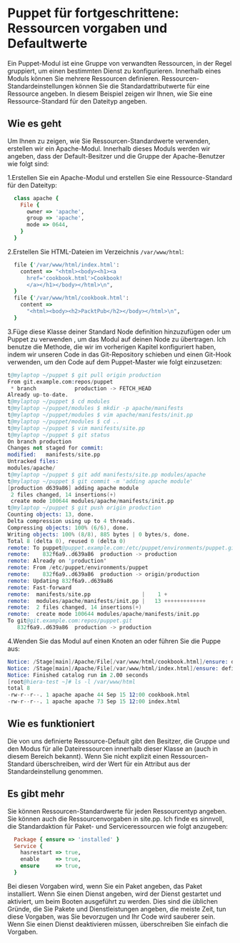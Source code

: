 # Puppet für fortgeschrittene: Ressourcen vorgaben und Defaultwerte

Ein Puppet-Modul ist eine Gruppe von verwandten Ressourcen, in der Regel gruppiert, um einen bestimmten Dienst zu konfigurieren. Innerhalb eines Moduls können Sie mehrere Ressourcen definieren. Ressourcen-Standardeinstellungen können Sie die Standardattributwerte für eine Ressource angeben. In diesem Beispiel zeigen wir Ihnen, wie Sie eine Ressource-Standard für den Dateityp angeben.

## Wie es geht

Um Ihnen zu zeigen, wie Sie Ressourcen-Standardwerte verwenden, erstellen wir ein Apache-Modul. Innerhalb dieses Moduls werden wir angeben, dass der Default-Besitzer und die Gruppe der Apache-Benutzer wie folgt sind:

1.Erstellen Sie ein Apache-Modul und erstellen Sie eine Ressource-Standard für den Dateityp:

```ruby
  class apache {
    File {
      owner => 'apache',
      group => 'apache',
      mode => 0644,
    }
  }
```

2.Erstellen Sie HTML-Dateien im Verzeichnis `/var/www/html`:

```ruby
  file {'/var/www/html/index.html':
    content => "<html><body><h1><a
      href='cookbook.html'>Cookbook!
      </a></h1></body></html>\n",
  }
  file {'/var/www/html/cookbook.html':
    content =>
      "<html><body><h2>PacktPub</h2></body></html>\n",
  }
```

3.Füge diese Klasse deiner Standard Node definition hinzuzufügen oder um Puppet zu verwenden , um das Modul auf deinen Node zu übertragen. 
Ich benutze die Methode, die wir im vorherigen Kapitel konfiguriert haben, indem wir unseren Code in das Git-Repository schieben und einen Git-Hook verwenden, um den Code auf dem Puppet-Master wie folgt einzusetzen:

```s
t@mylaptop ~/puppet $ git pull origin production
From git.example.com:repos/puppet
 * branch            production -> FETCH_HEAD
Already up-to-date.
t@mylaptop ~/puppet $ cd modules
t@mylaptop ~/puppet/modules $ mkdir -p apache/manifests
t@mylaptop ~/puppet/modules $ vim apache/manifests/init.pp
t@mylaptop ~/puppet/modules $ cd ..
t@mylaptop ~/puppet $ vim manifests/site.pp 
t@mylaptop ~/puppet $ git status
On branch production
Changes not staged for commit:
modified:   manifests/site.pp
Untracked files:
modules/apache/
t@mylaptop ~/puppet $ git add manifests/site.pp modules/apache
t@mylaptop ~/puppet $ git commit -m 'adding apache module'
[production d639a86] adding apache module
 2 files changed, 14 insertions(+)
 create mode 100644 modules/apache/manifests/init.pp
t@mylaptop ~/puppet $ git push origin production
Counting objects: 13, done.
Delta compression using up to 4 threads.
Compressing objects: 100% (6/6), done.
Writing objects: 100% (8/8), 885 bytes | 0 bytes/s, done.
Total 8 (delta 0), reused 0 (delta 0)
remote: To puppet@puppet.example.com:/etc/puppet/environments/puppet.git
remote:    832f6a9..d639a86  production -> production
remote: Already on 'production'
remote: From /etc/puppet/environments/puppet
remote:    832f6a9..d639a86  production -> origin/production
remote: Updating 832f6a9..d639a86
remote: Fast-forward
remote:  manifests/site.pp                |    1 +
remote:  modules/apache/manifests/init.pp |   13 +++++++++++++
remote:  2 files changed, 14 insertions(+)
remote:  create mode 100644 modules/apache/manifests/init.pp
To git@git.example.com:repos/puppet.git
   832f6a9..d639a86  production -> production
```

4.Wenden Sie das Modul auf einen Knoten an oder führen Sie die Puppe aus:

```s
Notice: /Stage[main]/Apache/File[/var/www/html/cookbook.html]/ensure: defined content as '{md5}493473fb5bde778ca93d034900348c5d'
Notice: /Stage[main]/Apache/File[/var/www/html/index.html]/ensure: defined content as '{md5}184f22c181c5632b86ebf9a0370685b3'
Notice: Finished catalog run in 2.00 seconds
[root@hiera-test ~]# ls -l /var/www/html
total 8
-rw-r--r--. 1 apache apache 44 Sep 15 12:00 cookbook.html
-rw-r--r--. 1 apache apache 73 Sep 15 12:00 index.html

```

## Wie es funktioniert

Die von uns definierte Ressource-Default gibt den Besitzer, die Gruppe und den Modus für alle Dateiressourcen innerhalb dieser Klasse an (auch in diesem Bereich bekannt). Wenn Sie nicht explizit einen Ressourcen-Standard überschreiben, wird der Wert für ein Attribut aus der Standardeinstellung genommen.

## Es gibt mehr

Sie können Ressourcen-Standardwerte für jeden Ressourcentyp angeben. Sie können auch die Ressourcenvorgaben in site.pp. Ich finde es sinnvoll, die Standardaktion für Paket- und Serviceressourcen wie folgt anzugeben:

```ruby
  Package { ensure => 'installed' }
  Service {
    hasrestart => true,
    enable     => true,
    ensure     => true,
  }
```

Bei diesen Vorgaben wird, wenn Sie ein Paket angeben, das Paket installiert. Wenn Sie einen Dienst angeben, wird der Dienst gestartet und aktiviert, um beim Booten ausgeführt zu werden. Dies sind die üblichen Gründe, die Sie Pakete und Dienstleistungen angeben, die meiste Zeit, tun diese Vorgaben, was Sie bevorzugen und Ihr Code wird sauberer sein. Wenn Sie einen Dienst deaktivieren müssen, überschreiben Sie einfach die Vorgaben.